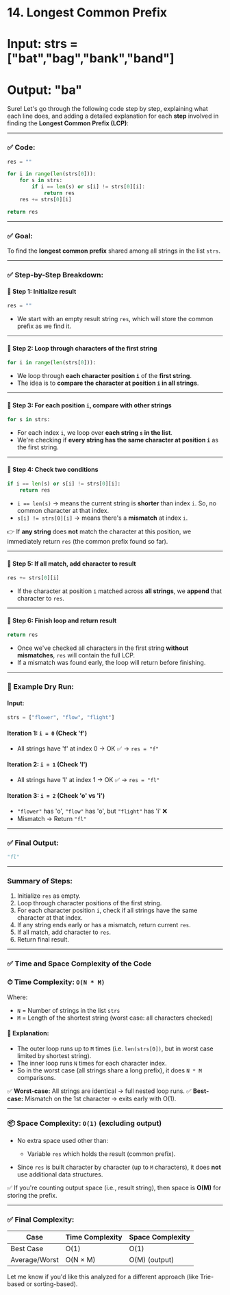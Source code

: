 # 14. Longest Common Prefix

# Input: strs = ["bat","bag","bank","band"]

# Output: "ba"

Sure! Let's go through the following code step by step, explaining what each line does, and adding a detailed explanation for each **step** involved in finding the **Longest Common Prefix (LCP)**:

---

### ✅ Code:

```python
res = ""

for i in range(len(strs[0])):
    for s in strs:
        if i == len(s) or s[i] != strs[0][i]:
            return res
    res += strs[0][i]

return res
```

---

### ✅ Goal:

To find the **longest common prefix** shared among all strings in the list `strs`.

---

### ✅ Step-by-Step Breakdown:

#### 🔸 Step 1: Initialize result

```python
res = ""
```

* We start with an empty result string `res`, which will store the common prefix as we find it.

---

#### 🔸 Step 2: Loop through characters of the first string

```python
for i in range(len(strs[0])):
```

* We loop through **each character position `i`** of the **first string**.
* The idea is to **compare the character at position `i` in all strings**.

---

#### 🔸 Step 3: For each position `i`, compare with other strings

```python
for s in strs:
```

* For each index `i`, we loop over **each string `s` in the list**.
* We're checking if **every string has the same character at position `i`** as the first string.

---

#### 🔸 Step 4: Check two conditions

```python
if i == len(s) or s[i] != strs[0][i]:
    return res
```

* `i == len(s)` → means the current string is **shorter** than index `i`. So, no common character at that index.
* `s[i] != strs[0][i]` → means there's a **mismatch** at index `i`.

👉 If **any string** does **not** match the character at this position, we immediately return `res` (the common prefix found so far).

---

#### 🔸 Step 5: If all match, add character to result

```python
res += strs[0][i]
```

* If the character at position `i` matched across **all strings**, we **append** that character to `res`.

---

#### 🔸 Step 6: Finish loop and return result

```python
return res
```

* Once we've checked all characters in the first string **without mismatches**, `res` will contain the full LCP.
* If a mismatch was found early, the loop will return before finishing.

---

### 🧠 Example Dry Run:

#### Input:

```python
strs = ["flower", "flow", "flight"]
```

#### Iteration 1: `i = 0` (Check 'f')

* All strings have 'f' at index 0 → OK ✅ → `res = "f"`

#### Iteration 2: `i = 1` (Check 'l')

* All strings have 'l' at index 1 → OK ✅ → `res = "fl"`

#### Iteration 3: `i = 2` (Check 'o' vs 'i')

* `"flower"` has 'o', `"flow"` has 'o', but `"flight"` has 'i' ❌
* Mismatch → Return `"fl"`

---

### ✅ Final Output:

```python
"fl"
```

---

### Summary of Steps:

1. Initialize `res` as empty.
2. Loop through character positions of the first string.
3. For each character position `i`, check if all strings have the same character at that index.
4. If any string ends early or has a mismatch, return current `res`.
5. If all match, add character to `res`.
6. Return final result.

---
### ✅ Time and Space Complexity of the Code

### ⏱ **Time Complexity: `O(N * M)`**

Where:

* `N` = Number of strings in the list `strs`
* `M` = Length of the shortest string (worst case: all characters checked)

#### 🔹 Explanation:

* The outer loop runs up to `M` times (i.e. `len(strs[0])`, but in worst case limited by shortest string).
* The inner loop runs `N` times for each character index.
* So in the worst case (all strings share a long prefix), it does `N * M` comparisons.

✅ **Worst-case:** All strings are identical → full nested loop runs.
✅ **Best-case:** Mismatch on the 1st character → exits early with O(1).

---

### 📦 **Space Complexity: `O(1)` (excluding output)**

* No extra space used other than:

  * Variable `res` which holds the result (common prefix).
* Since `res` is built character by character (up to `M` characters), it does **not** use additional data structures.

✅ If you're counting output space (i.e., result string), then space is **O(M)** for storing the prefix.

---

### ✅ Final Complexity:

| Case          | Time Complexity | Space Complexity |
| ------------- | --------------- | ---------------- |
| Best Case     | O(1)            | O(1)             |
| Average/Worst | O(N × M)        | O(M) (output)    |

Let me know if you'd like this analyzed for a different approach (like Trie-based or sorting-based).
